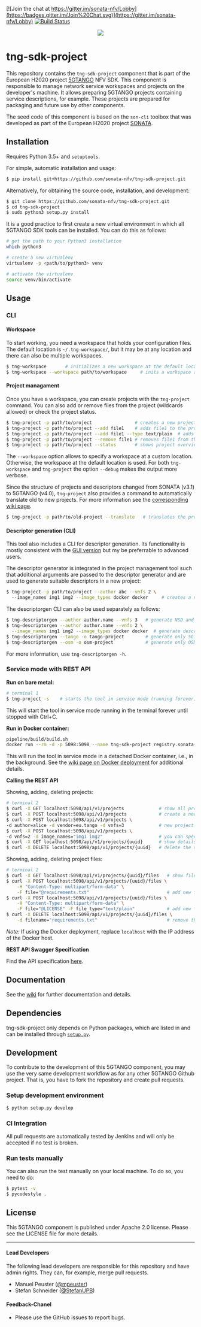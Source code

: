 [![Join the chat at https://gitter.im/sonata-nfv/Lobby](https://badges.gitter.im/Join%20Chat.svg)](https://gitter.im/sonata-nfv/Lobby)
[![Build Status](https://jenkins.sonata-nfv.eu/buildStatus/icon?job=tng-sdk-project-pipeline/master)](https://jenkins.sonata-nfv.eu/job/tng-sdk-project-pipeline/job/master/)

<p align="center"><img src="https://github.com/sonata-nfv/tng-api-gtw/wiki/images/sonata-5gtango-logo-500px.png" /></p>

# tng-sdk-project

This repository contains the `tng-sdk-project` component that is part of the European H2020 project [5GTANGO](http://www.5gtango.eu) NFV SDK. This component is responsible to manage network service workspaces and projects on the developer's machine. It allows preparing 5GTANGO projects containing service descriptions, for example. These projects are prepared for packaging and future use by other components.

The seed code of this component is based on the `son-cli` toolbox that was developed as part of the European H2020 project [SONATA](http://sonata-nfv.eu).

## Installation

Requires Python 3.5+ and `setuptools`.

For simple, automatic installation and usage:

```bash
$ pip install git+https://github.com/sonata-nfv/tng-sdk-project.git
```

Alternatively, for obtaining the source code, installation, and development:

```bash
$ git clone https://github.com/sonata-nfv/tng-sdk-project.git
$ cd tng-sdk-project
$ sudo python3 setup.py install
```

It is a good practice to first create a new virtual environment in which all 5GTANGO SDK tools can be installed. You can do this as follows:

```sh
# get the path to your Python3 installation
which python3

# create a new virtualenv
virtualenv -p <path/to/python3> venv

# activate the virtualenv
source venv/bin/activate
```

## Usage

### CLI
#### Workspace
To start working, you need a workspace that holds your configuration files. The default location is `~/.tng-workspace/`, but it may be at any location and there can also be multiple workspaces.

```bash
$ tng-workspace       # initializes a new workspace at the default location
$ tng-workspace --workspace path/to/workspace     # inits a workspace at a custom location
```

#### Project managament
Once you have a workspace, you can create projects with the `tng-project` command.
You can also add or remove files from the project (wildcards allowed) or check the project status.

```bash
$ tng-project -p path/to/project                # creates a new project at the specified path
$ tng-project -p path/to/project --add file1    # adds file1 to the project.yml
$ tng-project -p path/to/project --add file1 --type text/plain  # adds file1 with explicit MIME type
$ tng-project -p path/to/project --remove file1 # removes file1 from the project.yml
$ tng-project -p path/to/project --status       # shows project overview/status
```

The `--workspace` option allows to specify a workspace at a custom location. Otherwise, the workspace at the default location is used.
For both `tng-workspace` and `tng-project` the option `--debug` makes the output more verbose.

Since the structure of projects and descriptors changed from SONATA (v3.1) to 5GTANGO (v4.0), `tng-project` also provides a command to automatically translate old to new projects.
For more information see the [corresponding wiki page](https://github.com/sonata-nfv/tng-sdk-project/wiki/Translating-SONATA-SDK-projects-to-5GTAGNO-SDK-projects).

```bash
$ tng-project -p path/to/old-project --translate   # translates the project to the new structure
```

#### Descriptor generation (CLI)
This tool also includes a CLI for descriptor generation. 
Its functionality is mostly consistent with the [GUI version](https://github.com/sonata-nfv/tng-sdk-descriptorgen) but my be preferrable to advanced users.

The descriptor generator is integrated in the project management tool 
such that additional arguments are passed to the descriptor generator
and are used to generate suitable descriptors in a new project:

```bash
$ tng-project -p path/to/project --author abc --vnfs 2 \  
  --image_names img1 img2 --image_types docker docker     # creates a new project with descriptors for 2 VNFs with the specified author and images
```

The descriptorgen CLI can also be used separately as follows:

```bash
$ tng-descriptorgen --author author.name --vnfs 3   # generate NSD and VNFDs for service with 3 VNFs
$ tng-descriptorgen --author author.name --vnfs 2 \
  --image_names img1 img2 --image_types docker docker  # generate descriptors for 2 VNFs with specific images
$ tng-descriptorgen --tango -o tango-project        # generate only 5GTANGO descriptors in a folder "tango-project"
$ tng-descriptorgen --osm -o osm-project            # generate only OSM descriptors in a folder "osm-project"
```

For more information, use `tng-descriptorgen -h`.


### Service mode with REST API

**Run on bare metal:**

```bash
# terminal 1
$ tng-project -s    # starts the tool in service mode (running forever)
```

This will start the tool in service mode running in the terminal forever until stopped with Ctrl+C.

**Run in Docker container:**

```bash
pipeline/build/build.sh
docker run --rm -d -p 5098:5098 --name tng-sdk-project registry.sonata-nfv.eu:5000/tng-sdk-project
```

This will run the tool in service mode in a detached Docker container, i.e., in the background.
See the [wiki page on Docker deployment](https://github.com/sonata-nfv/tng-sdk-project/wiki/docker-deployment) for additional details.

**Calling the REST API**

Showing, adding, deleting projects:
```bash
# terminal 2
$ curl -X GET localhost:5098/api/v1/projects             # show all projects
$ curl -X POST localhost:5098/api/v1/projects            # create a new project
$ curl -X POST localhost:5098/api/v1/projects \
-d author=alice -d vendor=eu.tango -d vnfs=3             # new project with custom-generated descriptors
$ curl -X POST localhost:5098/api/v1/projects \
-d vnfs=2 -d image_names="img1 img2"                     # you can specify image names/types as white space-separated list in quotation marks ("", not ''!) 
$ curl -X GET localhost:5098/api/v1/projects/{uuid}      # show details of the specified project
$ curl -X DELETE localhost:5098/api/v1/projects/{uuid}   # delete the specified project
```

Showing, adding, deleting project files:
```bash
# terminal 2
$ curl -X GET localhost:5098/api/v1/projects/{uuid}/files   # show files of the specified project
$ curl -X POST localhost:5098/api/v1/projects/{uuid}/files \
    -H "Content-Type: multipart/form-data" \
    -F file="@requirements.txt"                             # add new file to the project
$ curl -X POST localhost:5098/api/v1/projects/{uuid}/files \
    -H "Content-Type: multipart/form-data" \
    -F file="@LICENSE" -F file_type="text/plain"            # add new file with specific MIME type
$ curl -X DELETE localhost:5098/api/v1/projects/{uuid}/files \
    -d filename="requirements.txt"                          # remove the specified file
```

*Note:* If using the Docker deployment, replace `localhost` with the IP address of the Docker host.

**REST API Swagger Specification**

Find the API specification [here](swagger.peuster.de/?url=https://raw.githubusercontent.com/sonata-nfv/tng-sdk-project/master/docs/rest_api.json).

## Documentation

See the [wiki](https://github.com/sonata-nfv/tng-sdk-project/wiki) for further documentation and details.

## Dependencies

tng-sdk-project only depends on Python packages, which are listed in and can be installed through [`setup.py`](setup.py).

## Development

To contribute to the development of this 5GTANGO component, you may use the very same development workflow as for any other 5GTANGO Github project. That is, you have to fork the repository and create pull requests.

### Setup development environment

```bash
$ python setup.py develop
```

### CI Integration

All pull requests are automatically tested by Jenkins and will only be accepted if no test is broken.

### Run tests manually

You can also run the test manually on your local machine. To do so, you need to do:

```bash
$ pytest -v
$ pycodestyle .
```

## License

This 5GTANGO component is published under Apache 2.0 license. Please see the LICENSE file for more details.

---
#### Lead Developers

The following lead developers are responsible for this repository and have admin rights. They can, for example, merge pull requests.

- Manuel Peuster ([@mpeuster](https://github.com/mpeuster))
- Stefan Schneider ([@StefanUPB](https://github.com/StefanUPB))

#### Feedback-Chanel

* Please use the GitHub issues to report bugs.
